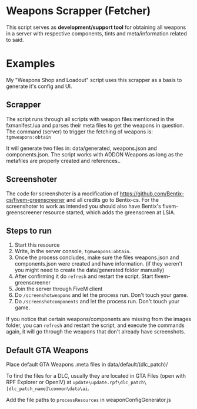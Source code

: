 # Weapons Scrapper (Fetcher)

This script serves as **development/support tool** for obtaining all weapons in a server with respective components, tints and meta/information related to said.

# Examples
My "Weapons Shop and Loadout" script uses this scrapper as a basis to generate it's config and UI.

## Scrapper
The script runs through all scripts with weapon files mentioned in the fxmanifest.lua and parses their meta files to get the  weapons in question. 
The command (server) to trigger the fetching of weapons is: ``tgmweapons:obtain``

It will generate two files in: data/generated, weapons.json and components.json.
The script works with ADDON Weapons as long as the metafiles are properly created and references..

## Screenshoter

The code for screenshoter is a modification of https://github.com/Bentix-cs/fivem-greenscreener and all credits go to Bentix-cs. 
For the screenshoter to work as intended you should also have Bentix's fivem-greenscreener resource started, which adds the greenscreen at LSIA.


## Steps to run

1) Start this resource
2) Write, in the server console, ``tgmweapons:obtain``.
3) Once the process concludes, make sure the files weapons.json and components.json were created and have information. (if they weren't you might need to create the data/generated folder manually)
4) After confirming it do ``refresh`` and restart the script. Start fivem-greenscreener
5) Join the server through FiveM client
6) Do ``/screenshotweapons`` and let the process run. Don't touch your game.
7) Do ``/screenshotcomponents`` and let the process run. Don't touch your game.

If you notice that certain weapons/components are missing from the images folder, you can ``refresh`` and restart the script, and execute the commands again, it will go through the weapons that don't already have screenshots.

## Default GTA Weapons

Place default GTA Weapons .meta files in data/default/(dlc_patch)/

To find the files for a DLC, usually they are located in GTA Files (open with RPF Explorer or OpenIV) at ``update\update.rpf\dlc_patch\[dlc_patch_name]\common\data\ai``.

Add the file paths to ``processResources`` in weaponConfigGenerator.js 